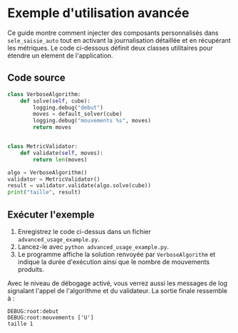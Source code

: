 # Exemple d'utilisation avancée

Ce guide montre comment injecter des composants personnalisés dans `sele_saisie_auto` tout en activant la journalisation détaillée et en récupérant les métriques. Le code ci-dessous définit deux classes utilitaires pour étendre un element de l'application.



## Code source

```python
class VerboseAlgorithm:
    def solve(self, cube):
        logging.debug("debut")
        moves = default_solver(cube)
        logging.debug("mouvements %s", moves)
        return moves


class MetricValidator:
    def validate(self, moves):
        return len(moves)

algo = VerboseAlgorithm()
validator = MetricValidator()
result = validator.validate(algo.solve(cube))
print("taille", result)
```

## Exécuter l'exemple

1. Enregistrez le code ci-dessus dans un fichier `advanced_usage_example.py`.
2. Lancez-le avec `python advanced_usage_example.py`.
3. Le programme affiche la solution renvoyée par `VerboseAlgorithm` et indique la durée d'exécution ainsi que le nombre de mouvements produits.

Avec le niveau de débogage activé, vous verrez aussi les messages de log signalant l'appel de l'algorithme et du validateur. La sortie finale ressemble à :

```text
DEBUG:root:debut
DEBUG:root:mouvements ['U']
taille 1
```
